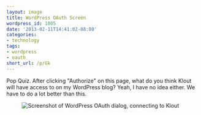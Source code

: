 ```yaml
---
layout: image
title: WordPress OAuth Screen
wordpress_id: 1005
date: '2013-02-11T14:41:02-08:00'
categories:
- technology
tags:
- wordpress
- oauth
short_url: /p/Gk
---
```


Pop Quiz.  After clicking "Authorize" on this page, what do you think Klout will have access to on my WordPress blog?
Yeah, I have no idea either.  We have to do a lot better than this.

<figure class="aligncenter">
  <img src="wordpress-auth-screen.png" alt="Screenshot of WordPress OAuth dialog, connecting to Klout" />
</figure>
